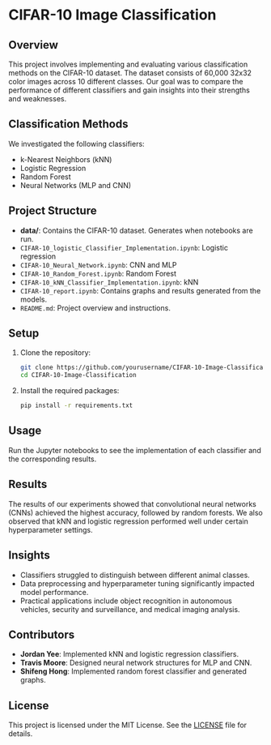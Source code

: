 # CIFAR-10 Image Classification

## Overview
This project involves implementing and evaluating various classification methods on the CIFAR-10 dataset. The dataset consists of 60,000 32x32 color images across 10 different classes. Our goal was to compare the performance of different classifiers and gain insights into their strengths and weaknesses.

## Classification Methods
We investigated the following classifiers:
- k-Nearest Neighbors (kNN)
- Logistic Regression
- Random Forest
- Neural Networks (MLP and CNN)

## Project Structure
- **data/**: Contains the CIFAR-10 dataset. Generates when notebooks are run.
- ``CIFAR-10_logistic_Classifier_Implementation.ipynb``: Logistic regression
- ``CIFAR-10_Neural_Network.ipynb``: CNN and MLP
- ``CIFAR-10_Random_Forest.ipynb``: Random Forest
- ``CIFAR-10_kNN_Classifier_Implementation.ipynb``: kNN
- ``CIFAR-10_report.ipynb``: Contains graphs and results generated from the models.
- ``README.md``: Project overview and instructions.

## Setup
1. Clone the repository:
   ```bash
   git clone https://github.com/yourusername/CIFAR-10-Image-Classification.git
   cd CIFAR-10-Image-Classification
2. Install the required packages:
   ```bash
   pip install -r requirements.txt

## Usage
Run the Jupyter notebooks to see the implementation of each classifier and the corresponding results.

## Results
The results of our experiments showed that convolutional neural networks (CNNs) achieved the highest accuracy, followed by random forests. We also observed that kNN and logistic regression performed well under certain hyperparameter settings.

## Insights 
- Classifiers struggled to distinguish between different animal classes.
- Data preprocessing and hyperparameter tuning significantly impacted model performance.
- Practical applications include object recognition in autonomous vehicles, security and surveillance, and medical imaging analysis.

## Contributors
- **Jordan Yee**: Implemented kNN and logistic regression classifiers.
- **Travis Moore**: Designed neural network structures for MLP and CNN.
- **Shifeng Hong**: Implemented random forest classifier and generated graphs.

## License
This project is licensed under the MIT License. See the [LICENSE](LICENSE) file for details.
